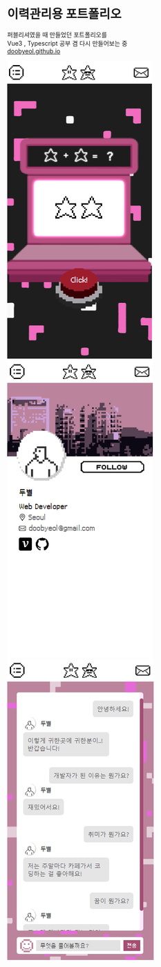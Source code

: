 # 이력관리용 포트폴리오

퍼블리셔였을 때 만들었던 포트폴리오를 <br/>
Vue3 , Typescript 공부 겸 다시 만들어보는 중
<br/>
[doobyeol.github.io](https://doobyeol.github.io/)

![](/src/assets/img/screens/1.png)
![](/src/assets/img/screens/2.png)
![](/src/assets/img/screens/3.png)
